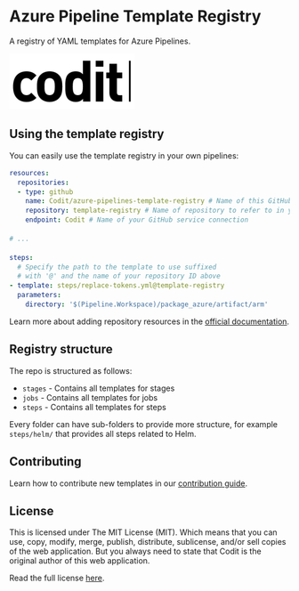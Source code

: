 # Azure Pipeline Template Registry

A registry of YAML templates for Azure Pipelines.

![Codit logo](./media/logo.png)

## Using the template registry

You can easily use the template registry in your own pipelines:

```yaml
resources:
  repositories:
  - type: github
    name: Codit/azure-pipelines-template-registry # Name of this GitHub repository
    repository: template-registry # Name of repository to refer to in your pipeline
    endpoint: Codit # Name of your GitHub service connection

# ...

steps:
  # Specify the path to the template to use suffixed
  # with '@' and the name of your repository ID above
- template: steps/replace-tokens.yml@template-registry
  parameters:
    directory: '$(Pipeline.Workspace)/package_azure/artifact/arm'
```

Learn more about adding repository resources in the [official documentation](https://docs.microsoft.com/en-us/azure/devops/pipelines/yaml-schema?view=azure-devops&tabs=example%2Cparameter-schema#type).

## Registry structure

The repo is structured as follows:

- `stages` - Contains all templates for stages
- `jobs` - Contains all templates for jobs
- `steps` - Contains all templates for steps

Every folder can have sub-folders to provide more structure, for example `steps/helm/` that provides all steps related to Helm.

## Contributing

Learn how to contribute new templates in our [contribution guide](CONTRIBUTING.md).

## License

This is licensed under The MIT License (MIT). Which means that you can use, copy, modify, merge, publish, distribute, sublicense, and/or sell copies of the web application. But you always need to state that Codit is the original author of this web application.

Read the full license [here](https://github.com/Codit/azure-pipelines-template-registry/blob/main/LICENSE).
